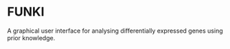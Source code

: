 # FUNKI
A graphical user interface for analysing differentially expressed genes using prior knowledge. 
